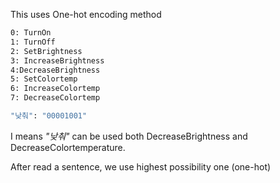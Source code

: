 This uses One-hot encoding method

```bash
0: TurnOn
1: TurnOff
2: SetBrightness
3: IncreaseBrightness
4:DecreaseBrightness
5: SetColortemp
6: IncreaseColortemp
7: DecreaseColortemp
```


```bash
"낮춰": "00001001"
```

I means _"낮춰"_ can be used both DecreaseBrightness and DecreaseColortemperature.


After read a sentence, we use highest possibility one (one-hot)
